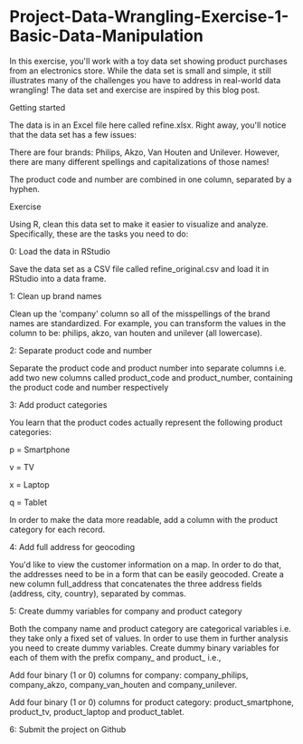 # Project-Data-Wrangling-Exercise-1-Basic-Data-Manipulation

In this exercise, you'll work with a toy data set showing product purchases from an electronics store. While the data set is small and simple, it still illustrates many of the challenges you have to address in real-world data wrangling! The data set and exercise are inspired by this blog post.

Getting started

The data is in an Excel file here called refine.xlsx. Right away, you'll notice that the data set has a few issues:

There are four brands: Philips, Akzo, Van Houten and Unilever. However, there are many different spellings and capitalizations of those names!

The product code and number are combined in one column, separated by a hyphen. 

Exercise

Using R, clean this data set to make it easier to visualize and analyze. Specifically, these are the tasks you need to do: 

0: Load the data in RStudio

Save the data set as a CSV file called refine_original.csv and load it in RStudio into a data frame.

1: Clean up brand names

Clean up the 'company' column so all of the misspellings of the brand names are standardized. For example, you can transform the values in the column to be: philips, akzo, van houten and unilever (all lowercase).

2: Separate product code and number

Separate the product code and product number into separate columns i.e. add two new columns called product_code and product_number, containing the product code and number respectively

3: Add product categories

You learn that the product codes actually represent the following product categories:

p = Smartphone

v = TV

x = Laptop

q = Tablet

In order to make the data more readable, add a column with the product category for each record.

4: Add full address for geocoding

You'd like to view the customer information on a map. In order to do that, the addresses need to be in a form that can be easily geocoded. Create a new column full_address that concatenates the three address fields (address, city, country), separated by commas.

5: Create dummy variables for company and product category

Both the company name and product category are categorical variables i.e. they take only a fixed set of values. In order to use them in further analysis you need to create dummy variables. Create dummy binary variables for each of them with the prefix company_ and product_ i.e.,

Add four binary (1 or 0) columns for company: company_philips, company_akzo, company_van_houten and company_unilever.

Add four binary (1 or 0) columns for product category: product_smartphone, product_tv, product_laptop and product_tablet.

6: Submit the project on Github
